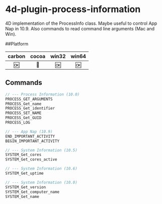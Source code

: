 4d-plugin-process-information
=============================

4D implementation of the ProcessInfo class. Maybe useful to control App Nap in 10.9. Also commands to read command line arguments (Mac and Win).

##Platform

| carbon | cocoa | win32 | win64 |
|:------:|:-----:|:---------:|:---------:|
|🆗|🚫|🆗|🆗|

Commands
---

```c
// --- Process Information (10.0)
PROCESS_GET_ARGUMENTS
PROCESS_Get_name
PROCESS_Get_identifier
PROCESS_SET_NAME
PROCESS_Get_GUID
PROCESS_LOG

// --- App Nap (10.9)
END_IMPORTANT_ACTIVITY
BEGIN_IMPORTANT_ACTIVITY

// --- System Information (10.5)
SYSTEM_Get_cores
SYSTEM_Get_cores_active

// --- System Information (10.6)
SYSTEM_Get_uptime

// --- System Information (10.0)
SYSTEM_Get_version
SYSTEM_Get_computer_name
SYSTEM_Get_name
```
